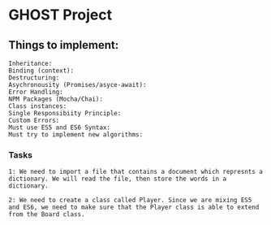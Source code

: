 # GHOST Project

## Things to implement:
    Inheritance:
    Binding (context):
    Destructuring:
    Asychronousity (Promises/asyce-await):
    Error Handling:
    NPM Packages (Mocha/Chai):
    Class instances:
    Single Responsibiity Principle:
    Custom Errors:
    Must use ES5 and ES6 Syntax:
    Must try to implement new algorithms:

### Tasks
    1: We need to import a file that contains a document which represnts a dictionary. We will read the file, then store the words in a dictionary.

    2: We need to create a class called Player. Since we are mixing ES5 and ES6, we need to make sure that the Player class is able to extend from the Board class.
